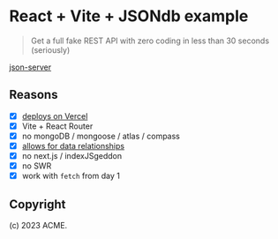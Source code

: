 # React + Vite + JSONdb example

> Get a full fake REST API with zero coding in less than 30 seconds (seriously)

[json-server](https://github.com/typicode/json-server)

## Reasons

- [x] [deploys on Vercel](https://vite-jsondb-template.vercel.app/)
- [x] Vite + React Router
- [x] no mongoDB / mongoose / atlas / compass
- [x] [allows for data relationships](https://github.com/typicode/json-server#relationships)
- [x] no next.js / indexJSgeddon
- [x] no SWR
- [x] work with `fetch` from day 1

## Copyright

(c) 2023 ACME.